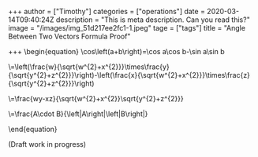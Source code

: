 +++
author = ["Timothy"]
categories = ["operations"]
date = 2020-03-14T09:40:24Z
description = "This is meta description. Can you read this?"
image = "/images/img_51d217ee2fc1-1.jpeg"
tage = ["tags"]
title = "Angle Between Two Vectors Formula Proof"

+++
\begin{equation}
\cos\left(a+b\right)=\cos a\cos b-\sin a\sin b

\\=\left(\frac{w}{\sqrt{w^{2}+x^{2}}}\times\frac{y}{\sqrt{y^{2}+z^{2}}}\right)-\left(\frac{x}{\sqrt{w^{2}+x^{2}}}\times\frac{z}{\sqrt{y^{2}+z^{2}}}\right)

\\=\frac{wy-xz}{\sqrt{w^{2}+x^{2}}\sqrt{y^{2}+z^{2}}}

\\=\frac{A\cdot B}{\left|A\right|\left|B\right|} 
 

\end{equation}

(Draft work in progress)